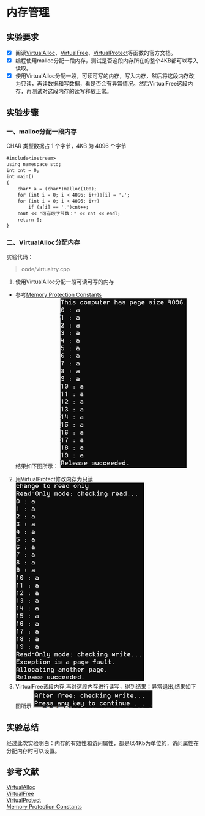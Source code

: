 # 内存管理

## 实验要求
- [x] 阅读[VirtualAlloc](https://docs.microsoft.com/zh-cn/windows/win32/api/memoryapi/nf-memoryapi-virtualalloc)、[VirtualFree](https://docs.microsoft.com/en-us/windows/win32/api/memoryapi/nf-memoryapi-virtualfree)、[VirtualProtect](https://docs.microsoft.com/en-us/windows/win32/api/memoryapi/nf-memoryapi-virtualprotect)等函数的官方文档。
- [x] 编程使用malloc分配一段内存，测试是否这段内存所在的整个4KB都可以写入读取。
- [x] 使用VirtualAlloc分配一段，可读可写的内存，写入内存，然后将这段内存改为只读，再读数据和写数据，看是否会有异常情况。然后VirtualFree这段内存，再测试对这段内存的读写释放正常。

## 实验步骤
### 一、malloc分配一段内存
CHAR 类型数据占 1 个字节，4KB 为 4096 个字节
```
#include<iostream>
using namespace std;
int cnt = 0;
int main()
{
	char* a = (char*)malloc(100);
	for (int i = 0; i < 4096; i++)a[i] = '.';
	for (int i = 0; i < 4096; i++)
		if (a[i] == '.')cnt++;
	cout << "可存取字节数：" << cnt << endl;
	return 0;
}
```

### 二、VirtualAlloc分配内存
实验代码：  
>code/virtualtry.cpp
1. 使用VirtualAlloc分配一段可读可写的内存
* 参考[Memory Protection Constants](https://docs.microsoft.com/zh-cn/windows/win32/memory/memory-protection-constants)  
结果如下图所示：
![](images/virtualalloc.png)
2. 用VirtualProtect修改内存为只读
![](images/readonly.png)  
3. VirtualFree该段内存,再对这段内存进行读写，得到结果：异常退出,结果如下图所示
![](images/virtualfree.png)  
## 实验总结
经过此次实验明白：内存的有效性和访问属性，都是以4Kb为单位的，访问属性在分配内存时可以设置。
## 参考文献
[VirtualAlloc](https://docs.microsoft.com/zh-cn/windows/win32/api/memoryapi/nf-memoryapi-virtualalloc)  
[VirtualFree](https://docs.microsoft.com/en-us/windows/win32/api/memoryapi/nf-memoryapi-virtualfree)  
[VirtualProtect](https://docs.microsoft.com/en-us/windows/win32/api/memoryapi/nf-memoryapi-virtualprotect)  
[Memory Protection Constants](https://docs.microsoft.com/zh-cn/windows/win32/memory/memory-protection-constants)